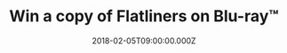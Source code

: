 ---
campaign-uuid: "c-14ced289-5c86-4958-9055-9440c9b72d33"
type: "Competition"
category: "Entertainment"
date: "2018-02-05T09:00:00.000Z"
end-date: "2018-02-11T23:59:00.000Z"
disable-form: false
is_promoted: false
has_entry_page: true
title: "Win a copy of Flatliners on Blu-ray™"
competition-description: "Calling all sci-fi fans. To celebrate the Blu-ray™ and DVD\
  \ release of Flatliners – starring Academy Award® nominee Ellen Page – we've got\
  \ our hands on 5 Blu-ray™ copies for you lucky NME peeps to win. Featuring exclusive\
  \ bonus content, this prize is a must for movie buffs who love a bit of behind-the-scenes\
  \ action. Weekend = sorted."
hero-header: "Win a copy of Flatliners on Blu-ray™"
terms-confirmation: "I agree to the competition <a href=\"../etc/nme-flatliners-blu-ray-terms-and-conditions.pdf\"\
  \ target=\"_blank\">Terms &amp; Conditions</a> and to create an account with NME\
  \ AAA."
banner-img: "nme-flatliners-blu-ray-banner.jpg"
logo-left-href: "http://nme.com/"
logo-left-image: "nme-flatliners-blu-ray-logo.jpg"
logo-left-title: "NME"
bg-image-hero: "nme-flatliners-blu-ray-hero.jpg"
bg-image-first: "nme-flatliners-blu-ray-1.jpg"
bg-image-second: "nme-flatliners-blu-ray-2.jpg"
bg-image-third: "nme-flatliners-blu-ray-banner.jpg"
section1-content: "<p>To celebrate the Blu-ray™ and DVD release of Flatliners we've\
  \ got our hands on 5 Blu-ray™ copies for you lucky NME peeps to win.</p>\r\n <p>\
  \ Starring Academy Award® nominee Ellen Page (Best Actress, Juno, 2007), Diego Luna\
  \ (Rogue One) and Nina Dobrev (“The Vampire Diaries”) this contemporary take on\
  \ a 90’s cult classic follows five medical students as they embark on a dangerous\
  \ experiment to find what lies beyond death.</p>"
section2-content: "<p>Packed full of exclusive bonus content including two behind-the-scenes\
  \ featurettes, plus extended and deleted scenes, this Flatliners Blu-ray™ release\
  \ from Sony Pictures Home Entertainment is perfect for kicking off a post-payday\
  \ weekend horrorthon.</p>\r\n <p>Oh, and did we mention that original 90s Flatliner\
  \ Kiefer Sutherland also stars? Errr, amazing?</p>"
section3-content: "<p>For your chance to win this super cool, supernatural thriller\
  \ simply enter your deets below.</p>\r\n <p>Good luck!</p>"
entry-title: "Win one of five copies of Flatliners on Blu-ray™"
entry-content: "<p>The Flatliners Blu-ray release is loaded with additional exclusive\
  \ bonus material, including deleted and extended scenes, for you to get stuck into.\
  \ <p><p>Enter the draw to win by completing the form below before 11.59pm on 11/02/2018.<p>"
has-winner: true
winner-title: "Colin, Chris, Daniel, Ayden and Nicky won a fantastic copy of Flatliners\
  \ on Blu-ray™ CONGRATULATIONS!"
winner-banner: "https://assets.expresslyapp.com/asset-5bffc88a-9e5b-4843-938e-7f46eead84d7.jpg"
prize-description: "1 copy of Flatliners on Blu-ray"
---